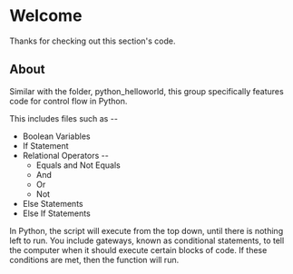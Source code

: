 # Welcome

Thanks for checking out this section's code.

## About

Similar with the folder, python_helloworld, this group specifically features code for control flow in Python.

This includes files such as --

- Boolean Variables
- If Statement
- Relational Operators --
    - Equals and Not Equals
    - And
    - Or
    - Not
- Else Statements
- Else If Statements

In Python, the script will execute from the top down, until there is nothing left to run. You include gateways, known as conditional statements, to tell the computer when it should execute certain blocks of code. If these conditions are met, then the function will run.

